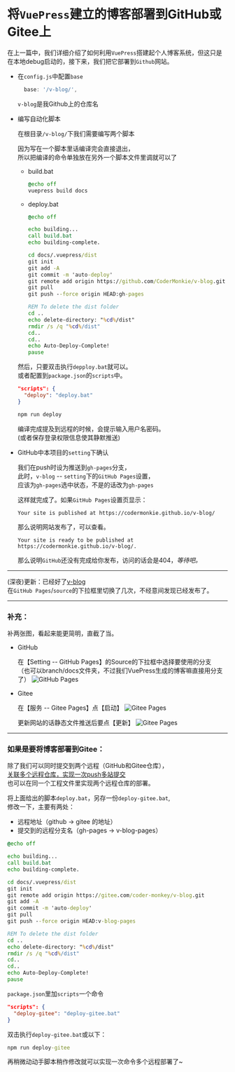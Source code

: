 # 将`VuePress`建立的博客部署到GitHub或Gitee上

在上一篇中，我们详细介绍了如何利用`VuePress`搭建起个人博客系统，但这只是在本地debug启动的，接下来，我们把它部署到`Github`网站。

- 在`config.js`中配置`base`

  ```js
    base: '/v-blog/',
  ```
  `v-blog`是我Github上的仓库名

- 编写自动化脚本

  在根目录`/v-blog/`下我们需要编写两个脚本

  因为写在一个脚本里话编译完会直接退出，  
  所以把编译的命令单独放在另外一个脚本文件里调就可以了

  - build.bat
    ```bat
    @echo off
    vuepress build docs
    ```

  - deploy.bat
    ```bat
    @echo off

    echo building...
    call build.bat
    echo building-complete.

    cd docs/.vuepress/dist
    git init
    git add -A
    git commit -m 'auto-deploy'
    git remote add origin https://github.com/CoderMonkie/v-blog.git
    git pull
    git push --force origin HEAD:gh-pages

    REM To delete the dist folder
    cd ..
    echo delete-directory: "%cd%/dist"
    rmdir /s /q "%cd%/dist"
    cd..
    cd..
    echo Auto-Deploy-Complete!
    pause
    ```

  然后，只要双击执行`depploy.bat`就可以。  
  或者配置到`package.json`的`scripts`中。
  ```json
  "scripts": {
    "deploy": "deploy.bat"
  }
  ```
  ```bat
  npm run deploy
  ```

  编译完成提及到远程的时候，会提示输入用户名密码。  
  (或者保存登录权限信息使其静默推送)

- GitHub中本项目的`setting`下确认

  我们在push时设为推送到`gh-pages`分支，  
  此时，`v-blog` -- `setting`下的`GitHub Pages`设置，  
  应该为`gh-pages`选中状态，不是的话改为`gh-pages`

  这样就完成了。如果`GitHub Pages`设置页显示：
  ```
  Your site is published at https://codermonkie.github.io/v-blog/
  ```
  那么说明网站发布了，可以查看。
  ```
  Your site is ready to be published at https://codermonkie.github.io/v-blog/.
  ```
  那么说明`GitHub`还没有完成给你发布，访问的话会是404，*等待吧。*

---

  (深夜)更新：已经好了[v-blog](https://codermonkie.github.io/v-blog/)  
  在`GitHub Pages`/`source`的下拉框里切换了几次，不经意间发现已经发布了。

---

### 补充：

补两张图，看起来能更简明，直截了当。

- GitHub

  在【Setting -- GitHub Pages】的Source的下拉框中选择要使用的分支  
  （也可以branch/docs文件夹，不过我们VuePress生成的博客嘛直接用分支了）
  ![GitHub Pages](/v-blog/img/deploy-vblog/github-pages-setting.png)

- Gitee

  在【服务 -- Gitee Pages】点【启动】
  ![Gitee Pages](/v-blog/img/deploy-vblog/gitee-pages-start.png)

  更新网站的话静态文件推送后要点【更新】
  ![Gitee Pages](/v-blog/img/deploy-vblog/gitee-pages-update.png)

---

### 如果是要将博客部署到Gitee：

除了我们可以同时提交到两个远程（GitHub和Gitee仓库），   
[关联多个远程仓库，实现一次push多站提交](https://gitee.com/coder-monkey/JS-Corner/tree/master/JS-Corner-07)   
也可以在同一个工程文件里实现两个远程仓库的部署。

将上面给出的脚本`deploy.bat`，另存一份`deploy-gitee.bat`,  
修改一下，主要有两处：
- 远程地址（github -> gitee 的地址）
- 提交到的远程分支名（gh-pages -> v-blog-pages）  

```bat
@echo off

echo building...
call build.bat
echo building-complete.

cd docs/.vuepress/dist
git init
git remote add origin https://gitee.com/coder-monkey/v-blog.git
git add -A
git commit -m 'auto-deploy'
git pull
git push --force origin HEAD:v-blog-pages

REM To delete the dist folder
cd ..
echo delete-directory: "%cd%/dist"
rmdir /s /q "%cd%/dist"
cd..
cd..
echo Auto-Deploy-Complete!
pause
```

`package.json`里加`scripts`一个命令
```json
"scripts": {
  "deploy-gitee": "deploy-gitee.bat"
}
```

双击执行`deploy-gitee.bat`或以下：
```bat
npm run deploy-gitee
```

再稍微动动手脚本稍作修改就可以实现一次命令多个远程部署了~